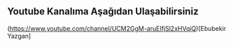 ## Youtube Kanalıma Aşağıdan Ulaşabilirsiniz
(https://www.youtube.com/channel/UCM2GgM-aruEIfjSl2xHVqiQ)[Ebubekir Yazgan]
